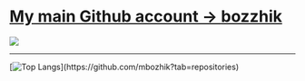 # [My main Github account → <b>bozzhik</b>](https://github.com/bozzhik)


<img src="https://media.tenor.com/jCk8c5_Q4J0AAAAC/hacker.gif" align="center" />

***
[![Top Langs](https://github-readme-stats.vercel.app/api/top-langs/?username=mbozhik&layout=compact&theme=dark&VARNAME="PAT_1")](https://github.com/mbozhik?tab=repositories)
